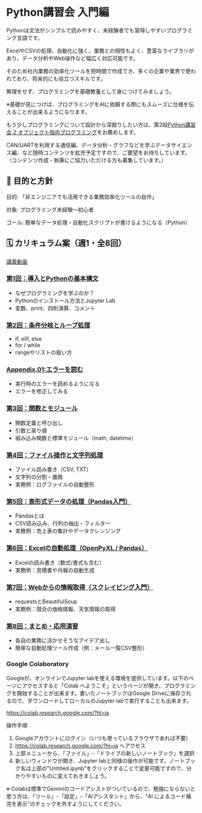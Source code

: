 # Python講習会 入門編

Pythonは文法がシンプルで読みやすく、未経験者でも習得しやすいプログラミング言語です。

ExcelやCSVの処理、自動化に強く、業務との相性もよく、豊富なライブラリがあり、データ分析やWeb操作など幅広く対応可能です。

そのため社内業務の効率化ツールを短時間で作成でき、多くの企業や業界で使われており、将来的にも役立つスキルです。

無理をせず、プログラミングを基礎教養として身につけてみましょう。

※基礎が見につけば、プログラミングをAIに依頼する際にもスムーズに仕様を伝えることが出来るようになります。

もう少しプログラミングについて設計から深掘りしたい方は、第2段[Python講習会 2 オブジェクト指向プログラミング](https://github.com/kato-works/python_school_02)をお薦めします。

CAN/UARTを利用する通信編、データ分析・グラフなどを学ぶデータサイエンス編、など随時コンテンツを拡充予定ですので、ご要望をお待ちしています。
（コンテンツ作成・執筆にご協力いただける方も募集しています。）

## 🎯 目的と方針

目的: 「非エンジニアでも活用できる業務効率化ツールの自作」

対象: プログラミング未経験～初心者

ゴール: 簡単なデータ処理・自動化スクリプトが書けるようになる（Python）

## 🗓 カリキュラム案（週1・全8回）

[講義動画](https://drive.google.com/drive/folders/15e1WULmyOExdodBO6IW5VkdcxeAH2NMa?usp=drive_link)

### [第1回：導入とPythonの基本構文](docs/session01.md)

- なぜプログラミングを学ぶのか？
- Pythonのインストール方法とJupyter Lab
- 変数、print、四則演算、コメント

### [第2回：条件分岐とループ処理](docs/session02.md)

- if, elif, else
- for / while
- rangeやリストの扱い方

### [Appendix.01:エラーを読む](docs/appendix01.md)

- 実行時のエラーを読めるようになる
- エラーを修正してみる

### [第3回：関数とモジュール](docs/session03.md)

- 関数定義と呼び出し
- 引数と戻り値
- 組み込み関数と標準モジュール（math, datetime）

### [第4回：ファイル操作と文字列処理](docs/session04.md)

- ファイル読み書き（CSV, TXT）
- 文字列の分割・置換
- 実務例：ログファイルの自動整形

### [第5回：表形式データの処理（Pandas入門）](docs/session05.md)

- Pandasとは
- CSV読み込み、行列の抽出・フィルター
- 実務例：売上表の集計やデータクレンジング

### [第6回：Excelの自動処理（OpenPyXL / Pandas）](docs/session06.md)

- Excelの読み書き（数式/書式も含む）
- 実務例：見積書や月報の自動生成

### [第7回：Webからの情報取得（スクレイピング入門）](docs/session07.md)

- requestsとBeautifulSoup
- 実務例：競合の価格情報、天気情報の取得

### [第8回：まとめ・応用演習](docs/session08.md)

- 各自の業務に活かせそうなアイデア出し
- 簡単な自動処理ツール作成（例：メール一覧CSV整形）

### Google Colaboratory

Googleが、オンラインでJupyter labを使える環境を提供しています。以下のページにアクセスすると「Colab へようこそ」というページが開き、プログラミングを開始することが出来ます。書いたノートブックはGoogle Driveに保存されるので、ダウンロードしてローカルのJupyter labで実行することも出来ます。

https://colab.research.google.com/?hl=ja

操作手順

1. Googleアカウントにログイン（いつも使っているブラウザであれば不要）
2. https://colab.research.google.com/?hl=ja へアクセス
3. 上部メニューから、「ファイル」-「ドライブの新しいノートブック」を選択
4. 新しいウィンドウが開き、Jupyter labと同様の操作が可能です。ノートブック名は上部の"Untitled.ipynb"をクリックすることで変更可能ですので、分かりやすいものに変えておきましょう。

※ Colabは標準でGeminiのコードアシストがついているので、勉強にならないと思う方は、「ツール」-「設定」-「AIアシスタント」から、"AI によるコード補完を表示"のチェックを外すようにしてください。
